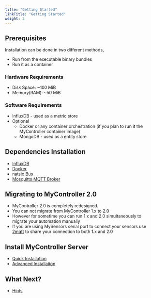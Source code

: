```yaml
---
title: "Getting Started"
linkTitle: "Getting Started"
weight: 2
---
```


## Prerequisites
Installation can be done in two different methods,
* Run from the executable binary bundles
* Run it as a container

### Hardware Requirements
* Disk Space: ~100 MiB
* Memory(RAM): ~50 MiB

### Software Requirements
* InfluxDB - used as a metric store
* Optional
  * Docker or any container orchestration (if you plan to run it the MyController container image)
  * MongoDB - used as a entity store

## Dependencies Installation
* [InfluxDB](/docs/getting-started/install-influxdb/)
* [Docker](/docs/getting-started/install-docker/)
* [natsio Bus](/docs/getting-started/install-natsio/)
* [Mosquitto MQTT Broker](/docs/getting-started/install-mosquitto/)

## Migrating to MyController 2.0
* MyController 2.0 is completely redesigned.
* You can not migrate from MyController 1.x to 2.0
* However for sometime you can run 1.x and 2.0 simultaneously to migrate your automation manually
* If you are using MySensors serial port to connect your sensors use [2mqtt](https://github.com/mycontroller-org/2mqtt) to share your connection to both 1.x and 2.0

## Install MyController Server
* [Quick Installation](/docs/quick-installation/)
* [Advanced Installation](/docs/advanced-installation/)

## What Next?
* [Hints](/docs/getting-started/hints/)